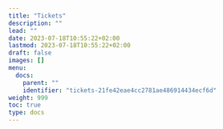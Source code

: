 ```yaml
---
title: "Tickets"
description: ""
lead: ""
date: 2023-07-18T10:55:22+02:00
lastmod: 2023-07-18T10:55:22+02:00
draft: false
images: []
menu:
  docs:
    parent: ""
    identifier: "tickets-21fe42eae4cc2781ae486914434ecf6d"
weight: 999
toc: true
type: docs
---
```

